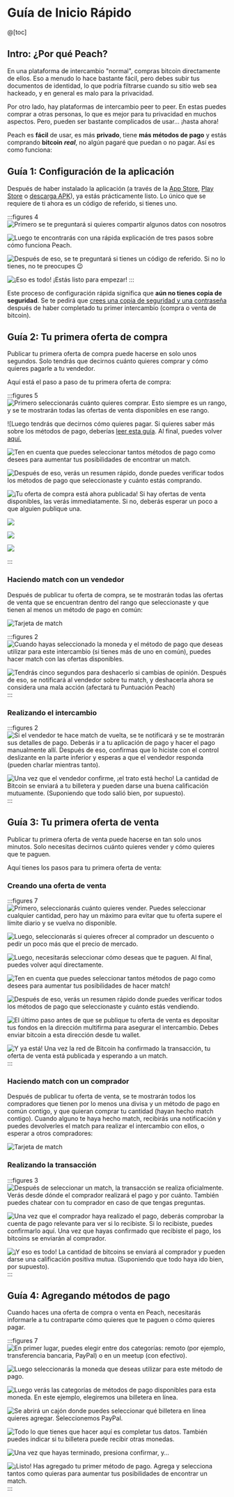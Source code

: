 # Guía de Inicio Rápido

@[toc]

## Intro: ¿Por qué Peach?

En una plataforma de intercambio "normal", compras bitcoin directamente de ellos. Eso a menudo lo hace bastante fácil, pero debes subir tus documentos de identidad, lo que podría filtrarse cuando su sitio web sea hackeado, y en general es malo para la privacidad.

Por otro lado, hay plataformas de intercambio peer to peer. En estas puedes comprar a otras personas, lo que es mejor para tu privacidad en muchos aspectos. Pero, pueden ser bastante complicados de usar... ¡hasta ahora!

Peach es **fácil** de usar, es más **privado**, tiene **más métodos de pago** y estás comprando **bitcoin** _**real**_, no algún pagaré que puedan o no pagar. Así es como funciona:

## Guía 1: Configuración de la aplicación

Después de haber instalado la aplicación (a través de la [App Store]($iosUrl$), [Play Store]($androidUrl$) o [descarga APK](/es/apk/)), ya estás prácticamente listo.
Lo único que se requiere de ti ahora es un código de referido, si tienes uno.

:::figures 4
![Primero se te preguntará si quieres compartir algunos datos con nosotros](/img/faq/quickstart/onboarding/usage-data.png)

![Luego te encontrarás con una rápida explicación de tres pasos sobre cómo funciona Peach.](/img/faq/quickstart/onboarding/1.png)

![Después de eso, se te preguntará si tienes un código de referido. Si no lo tienes, no te preocupes 😉](/img/faq/quickstart/onboarding/new.png)

![¡Eso es todo! ¡Estás listo para empezar!](/img/faq/quickstart/onboarding/created.png)
:::

Este proceso de configuración rápida significa que **aún no tienes copia de seguridad**. Se te pedirá que [crees una copia de seguridad y una contraseña](/es/faq/account/#how-should-i-store-my-backup) después de haber completado tu primer intercambio (compra o venta de bitcoin).

## Guía 2: Tu primera oferta de compra

Publicar tu primera oferta de compra puede hacerse en solo unos segundos. Solo tendrás que decirnos cuánto quieres comprar y cómo quieres pagarle a tu vendedor.

Aquí está el paso a paso de tu primera oferta de compra:

:::figures 5
![Primero seleccionarás cuánto quieres comprar. Esto siempre es un rango, y se te mostrarán todas las ofertas de venta disponibles en ese rango.](/img/faq/quickstart/buy/BuyOffer1.png)

![Luego tendrás que decirnos cómo quieres pagar. Si quieres saber más sobre los métodos de pago, deberías [leer esta guía](#guía-4-agregar-métodos-de-pago). Al final, puedes volver [aquí.](/img/faq/quickstart/buy/BuyOffer2.png)

![Ten en cuenta que puedes seleccionar tantos métodos de pago como desees para aumentar tus posibilidades de encontrar un match.](/img/faq/quickstart/buy/BuyOffer3.png)

![Después de eso, verás un resumen rápido, donde puedes verificar todos los métodos de pago que seleccionaste y cuánto estás comprando.](/img/faq/quickstart/buy/BuyOffer4.png)

![¡Tu oferta de compra está ahora publicada! Si hay ofertas de venta disponibles, las verás immediatamente. Si no, deberás esperar un poco a que alguien publique una.](/img/faq/quickstart/buy/BuyOffer5.png)

![](/img/faq/quickstart/buy/BuyOffer6.png)

![](/img/faq/quickstart/buy/BuyOffer7.png)

![](/img/faq/quickstart/buy/BuyOffer8.png)

:::

### Haciendo match con un vendedor

Después de publicar tu oferta de compra, se te mostrarán todas las ofertas de venta que se encuentran dentro del rango que seleccionaste y que tienen al menos un método de pago en común:

![Tarjeta de match](/img/faq/quickstart/buy/MatchCardExplainer.png)

:::figures 2
![Cuando hayas seleccionado la moneda y el método de pago que deseas utilizar para este intercambio (si tienes más de uno en común), puedes hacer match con las ofertas disponibles.](/img/faq/quickstart/buy/BuyStep6.png)

![Tendrás cinco segundos para deshacerlo si cambias de opinión. Después de eso, se notificará al vendedor sobre tu match, y deshacerla ahora se considera una mala acción (afectará tu Puntuación Peach)](/img/faq/quickstart/buy/BuyStep7.png)
:::

### Realizando el intercambio

:::figures 2
![Si el vendedor te hace match de vuelta, se te notificará y se te mostrarán sus detalles de pago. Deberás ir a tu aplicación de pago y hacer el pago manualmente allí. Después de eso, confirmas que lo hiciste con el control deslizante en la parte inferior y esperas a que el vendedor responda (pueden charlar mientras tanto).](/img/faq/quickstart/buy/BuyStep8.png)

![Una vez que el vendedor confirme, ¡el trato está hecho! La cantidad de Bitcoin se enviará a tu billetera y pueden darse una buena calificación mutuamente. (Suponiendo que todo salió bien, por supuesto).](/img/faq/quickstart/buy/BuyStep9.png)
:::

## Guía 3: Tu primera oferta de venta

Publicar tu primera oferta de venta puede hacerse en tan solo unos minutos. Solo necesitas decirnos cuánto quieres vender y cómo quieres que te paguen.

Aquí tienes los pasos para tu primera oferta de venta:

### Creando una oferta de venta

:::figures 7
![Primero, seleccionarás cuánto quieres vender. Puedes seleccionar cualquier cantidad, pero hay un máximo para evitar que tu oferta supere el límite diario y se vuelva no disponible.](/img/faq/quickstart/sell/SellStep01.png)

![Luego, seleccionarás si quieres ofrecer al comprador un descuento o pedir un poco más que el precio de mercado.](/img/faq/quickstart/sell/SellStep02.png)

![Luego, necesitarás seleccionar cómo deseas que te paguen. Al final, puedes volver aquí directamente.](/img/faq/quickstart/sell/SellStep03.png)

![Ten en cuenta que puedes seleccionar tantos métodos de pago como desees para aumentar tus posibilidades de hacer match!](/img/faq/quickstart/sell/SellStep04.png)

![Después de eso, verás un resumen rápido donde puedes verificar todos los métodos de pago que seleccionaste y cuánto estás vendiendo.](/img/faq/quickstart/sell/SellStep05.png)

![El último paso antes de que se publique tu oferta de venta es depositar tus fondos en la dirección multifirma para asegurar el intercambio. Debes enviar bitcoin a esta dirección desde tu wallet.](/img/faq/quickstart/sell/SellStep06.png)

![Y ya está! Una vez la red de Bitcoin ha confirmado la transacción, tu oferta de venta está publicada y esperando a un match.](/img/faq/quickstart/sell/SellStep07.png)
:::

### Haciendo match con un comprador

Después de publicar tu oferta de venta, se te mostrarán todos los compradores que tienen por lo menos una divisa y un método de pago en común contigo, y que quieran comprar tu cantidad (hayan hecho match contigo). Cuando alguno te haya hecho match, recibirás una notificación y puedes devolverles el match para realizar el intercambio con ellos, o esperar a otros compradores:

![Tarjeta de match](/img/faq/quickstart/sell/MatchCardExplainer.png)

### Realizando la transacción

:::figures 3
![Después de seleccionar un match, la transacción se realiza oficialmente. Verás desde dónde el comprador realizará el pago y por cuánto. También puedes chatear con tu comprador en caso de que tengas preguntas.](/img/faq/quickstart/sell/SellStep08.png)

![Una vez que el comprador haya realizado el pago, deberás comprobar la cuenta de pago relevante para ver si lo recibiste. Si lo recibiste, puedes confirmarlo aquí. Una vez que hayas confirmado que recibiste el pago, los bitcoins se enviarán al comprador.](/img/faq/quickstart/sell/SellStep09.png)

![¡Y eso es todo! La cantidad de bitcoins se enviará al comprador y pueden darse una calificación positiva mutua. (Suponiendo que todo haya ido bien, por supuesto).](/img/faq/quickstart/sell/SellStep10.png)
:::

## Guía 4: Agregando métodos de pago

Cuando haces una oferta de compra o venta en Peach, necesitarás informarle a tu contraparte cómo quieres que te paguen o cómo quieres pagar.

:::figures 7
![En primer lugar, puedes elegir entre dos categorías: **remoto** (por ejemplo, transferencia bancaria, PayPal) o en un **meetup** (con efectivo).](/img/faq/quickstart/add-payment-method/AddPM01.png)

![Luego seleccionarás la moneda que deseas utilizar para este método de pago.](/img/faq/quickstart/add-payment-method/AddPM02.png)

![Luego verás las categorías de métodos de pago disponibles para esta moneda. En este ejemplo, elegiremos una billetera en línea.](/img/faq/quickstart/add-payment-method/AddPM03.png)

![Se abrirá un cajón donde puedes seleccionar qué billetera en línea quieres agregar. Seleccionemos PayPal.](/img/faq/quickstart/add-payment-method/AddPM04.png)

![Todo lo que tienes que hacer aquí es completar tus datos. También puedes indicar si tu billetera puede recibir otras monedas.](/img/faq/quickstart/add-payment-method/AddPM05.png)

![Una vez que hayas terminado, presiona confirmar, y…](/img/faq/quickstart/add-payment-method/AddPM06.png)

![¡Listo! Has agregado tu primer método de pago. Agrega y selecciona tantos como quieras para aumentar tus posibilidades de encontrar un match.](/img/faq/quickstart/add-payment-method/AddPM07.png)
:::
